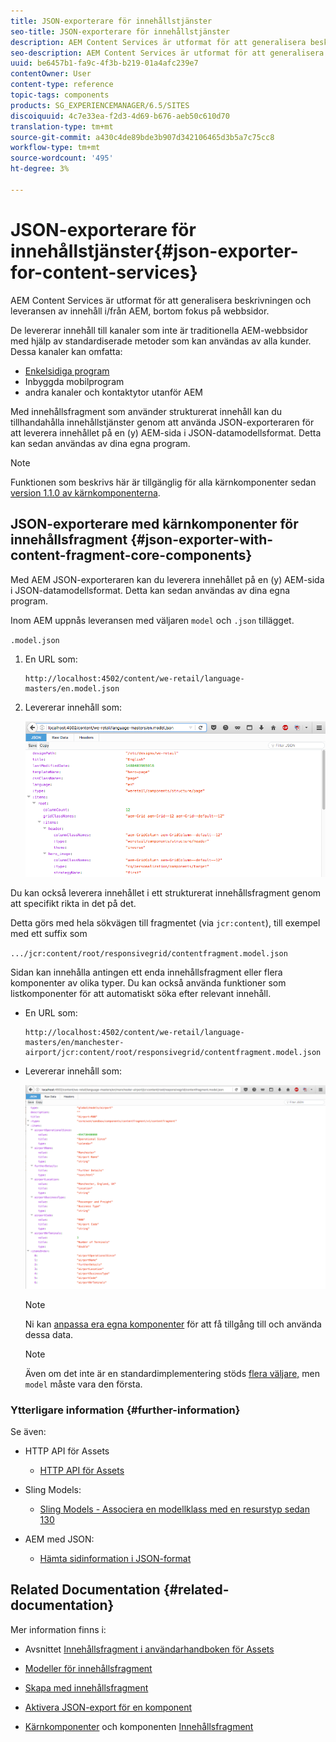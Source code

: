 ```yaml
---
title: JSON-exporterare för innehållstjänster
seo-title: JSON-exporterare för innehållstjänster
description: AEM Content Services är utformat för att generalisera beskrivningen och leveransen av innehåll i/från AEM, bortom fokus på webbsidor. De levererar innehåll till kanaler som inte är traditionella AEM-webbsidor med hjälp av standardiserade metoder som kan användas av alla kunder.
seo-description: AEM Content Services är utformat för att generalisera beskrivningen och leveransen av innehåll i/från AEM, bortom fokus på webbsidor. De levererar innehåll till kanaler som inte är traditionella AEM-webbsidor med hjälp av standardiserade metoder som kan användas av alla kunder.
uuid: be6457b1-fa9c-4f3b-b219-01a4afc239e7
contentOwner: User
content-type: reference
topic-tags: components
products: SG_EXPERIENCEMANAGER/6.5/SITES
discoiquuid: 4c7e33ea-f2d3-4d69-b676-aeb50c610d70
translation-type: tm+mt
source-git-commit: a430c4de89bde3b907d342106465d3b5a7c75cc8
workflow-type: tm+mt
source-wordcount: '495'
ht-degree: 3%

---
```



# JSON-exporterare för innehållstjänster{#json-exporter-for-content-services}

AEM Content Services är utformat för att generalisera beskrivningen och leveransen av innehåll i/från AEM, bortom fokus på webbsidor.

De levererar innehåll till kanaler som inte är traditionella AEM-webbsidor med hjälp av standardiserade metoder som kan användas av alla kunder. Dessa kanaler kan omfatta:

* [Enkelsidiga program](spa-walkthrough.md)
* Inbyggda mobilprogram
* andra kanaler och kontaktytor utanför AEM

Med innehållsfragment som använder strukturerat innehåll kan du tillhandahålla innehållstjänster genom att använda JSON-exporteraren för att leverera innehållet på en (y) AEM-sida i JSON-datamodellsformat. Detta kan sedan användas av dina egna program.

>[!NOTE]
>
>Funktionen som beskrivs här är tillgänglig för alla kärnkomponenter sedan [version 1.1.0 av kärnkomponenterna](https://docs.adobe.com/content/docs/en/core-components/v1.html).

## JSON-exporterare med kärnkomponenter för innehållsfragment {#json-exporter-with-content-fragment-core-components}

Med AEM JSON-exporteraren kan du leverera innehållet på en (y) AEM-sida i JSON-datamodellsformat. Detta kan sedan användas av dina egna program.

Inom AEM uppnås leveransen med väljaren `model` och `.json` tillägget.

`.model.json`

1. En URL som:

   ```shell
   http://localhost:4502/content/we-retail/language-masters/en.model.json
   ```

1. Levererar innehåll som:

   ![chlimage_1-192](assets/chlimage_1-192.png)

Du kan också leverera innehållet i ett strukturerat innehållsfragment genom att specifikt rikta in det på det.

Detta görs med hela sökvägen till fragmentet (via `jcr:content`), till exempel med ett suffix som

`.../jcr:content/root/responsivegrid/contentfragment.model.json`

Sidan kan innehålla antingen ett enda innehållsfragment eller flera komponenter av olika typer. Du kan också använda funktioner som listkomponenter för att automatiskt söka efter relevant innehåll.

* En URL som:

   ```shell
   http://localhost:4502/content/we-retail/language-masters/en/manchester-airport/jcr:content/root/responsivegrid/contentfragment.model.json
   ```

* Levererar innehåll som:

   ![chlimage_1-193](assets/chlimage_1-193.png)

   >[!NOTE]
   >
   >Ni kan [anpassa era egna komponenter](/help/sites-developing/json-exporter-components.md) för att få tillgång till och använda dessa data.

   >[!NOTE]
   >
   >Även om det inte är en standardimplementering stöds [flera väljare,](json-exporter-components.md#multiple-selectors) men `model` måste vara den första.

### Ytterligare information {#further-information}

Se även:

* HTTP API för Assets

   * [HTTP API för Assets](/help/assets/mac-api-assets.md)

* Sling Models:

   * [Sling Models - Associera en modellklass med en resurstyp sedan 130](https://sling.apache.org/documentation/bundles/models.html#associating-a-model-class-with-a-resource-type-since-130)

* AEM med JSON:

   * [Hämta sidinformation i JSON-format](/help/sites-developing/pageinfo.md)

## Related Documentation {#related-documentation}

Mer information finns i:

* Avsnittet [Innehållsfragment i användarhandboken för Assets](https://helpx.adobe.com/experience-manager/6-4/assets/user-guide.html?topic=/experience-manager/6-4/assets/morehelp/content-fragments.ug.js)

* [Modeller för innehållsfragment](/help/assets/content-fragments/content-fragments-models.md)
* [Skapa med innehållsfragment](/help/sites-authoring/content-fragments.md)
* [Aktivera JSON-export för en komponent](/help/sites-developing/json-exporter-components.md)

* [Kärnkomponenter](https://docs.adobe.com/content/help/en/experience-manager-core-components/using/introduction.html) och komponenten [Innehållsfragment](https://helpx.adobe.com/experience-manager/core-components/using/content-fragment-component.html)

